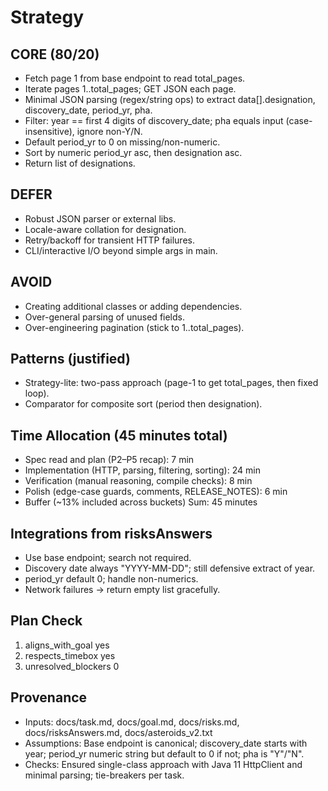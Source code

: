 # Strategy

## CORE (80/20)
- Fetch page 1 from base endpoint to read total_pages.
- Iterate pages 1..total_pages; GET JSON each page.
- Minimal JSON parsing (regex/string ops) to extract data[].designation, discovery_date, period_yr, pha.
- Filter: year == first 4 digits of discovery_date; pha equals input (case-insensitive), ignore non-Y/N.
- Default period_yr to 0 on missing/non-numeric.
- Sort by numeric period_yr asc, then designation asc.
- Return list of designations.

## DEFER
- Robust JSON parser or external libs.
- Locale-aware collation for designation.
- Retry/backoff for transient HTTP failures.
- CLI/interactive I/O beyond simple args in main.

## AVOID
- Creating additional classes or adding dependencies.
- Over-general parsing of unused fields.
- Over-engineering pagination (stick to 1..total_pages).

## Patterns (justified)
- Strategy-lite: two-pass approach (page-1 to get total_pages, then fixed loop).
- Comparator for composite sort (period then designation).

## Time Allocation (45 minutes total)
- Spec read and plan (P2–P5 recap): 7 min
- Implementation (HTTP, parsing, filtering, sorting): 24 min
- Verification (manual reasoning, compile checks): 8 min
- Polish (edge-case guards, comments, RELEASE_NOTES): 6 min
- Buffer (~13% included across buckets)
Sum: 45 minutes

## Integrations from risksAnswers
- Use base endpoint; search not required.
- Discovery date always "YYYY-MM-DD"; still defensive extract of year.
- period_yr default 0; handle non-numerics.
- Network failures → return empty list gracefully.

## Plan Check
1. aligns_with_goal yes
2. respects_timebox yes
3. unresolved_blockers 0

## Provenance
- Inputs: docs/task.md, docs/goal.md, docs/risks.md, docs/risksAnswers.md, docs/asteroids_v2.txt
- Assumptions: Base endpoint is canonical; discovery_date starts with year; period_yr numeric string but default to 0 if not; pha is "Y"/"N".
- Checks: Ensured single-class approach with Java 11 HttpClient and minimal parsing; tie-breakers per task.
